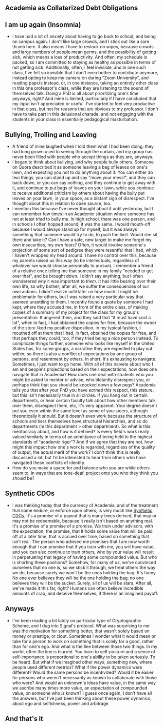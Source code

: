 ## Academia as Collaterized Debt Obligations

## I am up again (Insomnia)
- I have had a lot of anxiety about having to go back to school, and being on campus again. I don't like large crowds, and I stick out like a sore thumb here.
It also means I have to restock on wipes, because crowds and large numbers of people mean germs, and the possibility of getting sick, which means a loss of 
productivity. And often, my schedule is packed, so I am committed to staying as healthy as possible in terms of not getting sick.
Additionally, often, I feel invisible, and in one such class, I've felt so invisible that I don't even bother to contribute anymore, instead opting to keep my camera on
during "Zoom University", and reading papers instead, or, in one instance, taking an entirely other class in this one professor's class, while they
are listening to the sound of themselves talk. Doing a PhD is all
about prioritizing one's time anyways, right? And mine is limited, particularly if I have concluded that my input isn't appreciated or useful. I've started to
feel very productive in that class, but not for reasons that are obvious to my professor. I don't have to take part in this delusional charade, and not engaging
with the students in your class is essentially pedagogical masturbation.

## Bullying, Trolling and Leaving
- A friend of mine laughed when I told them what I had been doing; they had long grown used to seeing through the curtain, and my group has never been filled
with people who accept things as they are, anyways.
- I began to think about bullying, and why people bully others. Someone on Quora described it as someone leaving a bag of leaves on one's lawn, and expecting 
you not to do anything about it. You can either do two things; you can stand up and say "move your mess!", and they can back down, or you can say nothing,
and they continue to get away with it, and continue to put bags of leaves on your lawn, while you continue to receive additional criticism by others about having the bully
put leaves on your lawn, in your space, as a blatant sign of disrespect. I've thought about this in relation to open source, too.
- I mention this because I've never thought about it until yesterday, but I can remember few times in an Academic situation where someone has not at least *tried*
to bully me. In high school, there was one person, and in schools I often hopped around, it was the same. I would mouth-off because I would always stand up for myself,
but it was always something that 
someone would try to do, to push the limit. Would she sit there and take it? Can I have a safe, new target to make me forget my own insecurities, my own fears?
Often, it would involve someone's projection of some sort of pedigree they were resentful that I had, 
which I haven't wrapped my head around. I have no control over this, because my parents raised us this way (to be intellectuals, regardless of whatever we would choose personally to pursue). I remember a friend of a relative once telling me that
someone in my family "needed to get over that", and be brought down. I didn't say anything, but I often wonderered *why* it was important to *them*. 
It has little bearing over their own life, so why bother; after all, we suffer the consequences of our own actions.
I didn't realize until later on how much it might be problematic for others, but I was raised a very particular way that 
seemed unsettling to them. I recently found a quote by someone I had kept, where they accused me, in front of the entire class, of making copies of a summary
of my project for the class for my group's presentation. It angered them, and they said that "it must have cost a lot", when in fact, I had obtained the 
copies for free, because the owner of the store liked my positive disposition. In my typical fashion, I mouthed off at them that I had, in fact, obtained the copies
for free, and that perhaps they could, too, if they tried being a nice person instead.
To complicate things further, someone who looks like myself in the United States has, for some groups, a narrative they are expected
to play out within, so there is also a conflict of expectations by one group of persons, and resentment by others. In short, it's exhausting to navigate. Sometimes,
I just want to go home. With all of this naivete about who I am and people's projections based on their expectations, how does one navigate that in Academia?
How does one deal with students who you might be asked to mentor or advise, who blatantly disrespect you, or perhaps think that you should be knocked down a few pegs? Academia tells you that after your PhD you have *earned* this respect, this stature, but this isn't necessarily true in all circles.
If you hang out in certain departments, or hear certain faculty talk about how other members talk over them, disrespect them, etc, it's very apparent. 
Your degree doesn't put you even within the same level as some of your peers, although theoretically it *should*. But it doesn't even work because the 
structure of schools and tiers themselves have structural hierarchies, and so do departments (ie this department > other department). So what is this
meritocracy about, and how is it defined? Is every field's work really valued similarly in terms of an admittance of being held to the highest standards of  "academic rigor"? And if we agree that they are not, how might this impact how one's work is regarded, regardless of the quality of output, the actual merit of the work?
I don't think this is really discussed a lot, but I'd be interested to hear from others who have navigated these conflicts of identity. 
- How do you make a space for and balance who you are while others seem to, in ways that are tone-deaf, project onto you who they think you *should* be?

## Synthetic CDOs
- I was thinking today that the currency of Academia, and of the treatment that some endure, or enforce upon others, is very much like [Synthetic CDOs](https://en.wikipedia.org/wiki/Synthetic_CDO#:~:text=In%20technical%20terms%2C%20the%20synthetic,CDOs%20or%20fully%20distributed%20CDOs.). 
It's a promise of a payout that is many times derived, that may or may not be redeemable, because it really isn't based on anything real. 
It's a promise of a promise of a promise. We train under advisors, with the expectation, the promise, that it holds some value that will be paid off at a later
time, that is accued over time, based on something that isn't real. The person who advised me promises that I am now worth enough that I can promise that if you
train with me, you will have value, and you can also continue to train others, who by your value will result in perpetuating that legacy of having some compounded
value. But who is shorting these positions?
Somehow, for many of us, we've convinced ourselves that no one
is, so we stick it through, we treat others the way we do, because surely we won't be the ones holding the bag. It's funny. No one ever believes they will be
the one holding the bag; no one believes they will be the sucker. Surely, all of us will be stars. After all, we've made it this far, right? Humans can often
believe incredible amounts of crap, and deceive themselves, if there is an imagined payoff. 

## Anyways
- I've been reading a bit lately on particular type of Cryptographic Scheme, and I dug into Signal's protocol. What was surprising to me was the 
motivation for something better, that wasn't solely based on money or prestige, or clout. Sometimes I wonder what it would mean or take for a person
to work on something that is solely for a good, rather than for one's ego. And what is the line between those two things. In my world, often the line
is blurred. You learn to self-posture and a sense of self-importance is proportional to one's ability to be taken seriously. To be heard. But what if we
imagined other ways; something new, where people used different metrics? What if the power dynamics were different? Would the same persons be incentivized?
Would it be easier for persons who weren't necessarily as known to collaborate with those who were? 
And would an unknown's ideas have value, in the same way we ascribe many times more value, an expectation of compounded value, on someone who *is known*? I guess once again, I don't have all the answers,
but I've just been thinking about these power dynamics, about ego and selfishness, power and arbitrage. 

## And that's it



